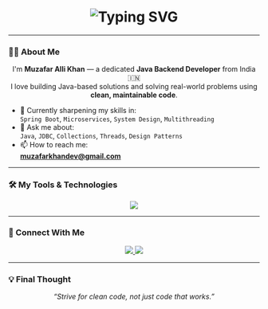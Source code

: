 <!-- README.md -->

<h1 align="center">
  <img src="https://readme-typing-svg.herokuapp.com?font=Fira+Code&size=30&duration=4000&pause=800&color=F7A41D&center=true&vCenter=true&multiline=true&width=600&lines=This+is+Muzafar;Welcome+to+my+Profile+%F0%9F%91%8B" alt="Typing SVG" />
</h1>

---

### 👨‍💻 About Me

<p align="center">
  I'm <strong>Muzafar Alli Khan</strong> — a dedicated <strong>Java Backend Developer</strong> from India 🇮🇳 <br />
  I love building Java-based solutions and solving real-world problems using <strong>clean, maintainable code</strong>.
</p>

- 🌱 Currently sharpening my skills in:  
  `Spring Boot`, `Microservices`, `System Design`, `Multithreading`
- 💬 Ask me about:  
  `Java`, `JDBC`, `Collections`, `Threads`, `Design Patterns`
- 📫 How to reach me:  
  **muzafarkhandev@gmail.com**

---

### 🛠️ My Tools & Technologies

<p align="center">
  <img src="https://skillicons.dev/icons?i=java,spring,mysql,hibernate,git,github,vscode,eclipse,html,css" />
</p>

---

### 🤝 Connect With Me

<p align="center">
  <a href="mailto:muzafarkhandev@gmail.com">
    <img src="https://img.shields.io/badge/Gmail-D14836?style=for-the-badge&logo=gmail&logoColor=white" />
  </a>
  <a href="https://linkedin.com/in/your-linkedin-id" target="_blank">
    <img src="https://img.shields.io/badge/LinkedIn-blue?style=for-the-badge&logo=linkedin&logoColor=white" />
  </a>
</p>

---

### 💡 Final Thought

<p align="center"><em>“Strive for clean code, not just code that works.”</em></p>
